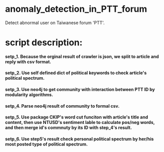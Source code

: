 # anomaly_detection_in_PTT_forum
Detect abnormal user on Taiwanese forum 'PTT'.

# script description:
#### setp_1. Because the orginal result of crawler is json, we split to article and reply with csv format.
#### setp_2. Use self defined dict of political keywords to check article's political spectrum.
#### setp_3. Use neo4j to get community with interaction between PTT ID by modularity algorithms.
#### setp_4. Parse neo4j result of community to formal csv.
#### setp_5. Use package CKIP's word cut funciton with article's title and content, then use NTUSD's sentiment lable to calculate pos/neg words, and then merge id's commnuty by its ID with step_4's result.
#### setp_6. Use step5's result check personal political spectrum by her/his most posted type of political spectrum.
